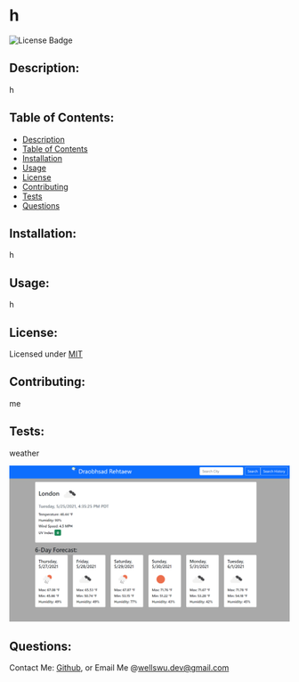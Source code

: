 # h  
  ![License Badge](https://img.shields.io/badge/license-MIT-green)
  
  ## Description:  
  h

  ## Table of Contents:  
  - [Description](##-description)
  - [Table of Contents](##-table-of-contents)
  - [Installation](##-installation)
  - [Usage](##-usage)
  - [License](##-license)
  - [Contributing](##-contributing)
  - [Tests](##-tests)
  - [Questions](##-questions)

  ## Installation:  
  h

  ## Usage:  
  h
  
  ## License:  
  Licensed under [MIT](./LICENSE)
  
  ## Contributing:  
  me
  
  ## Tests:  
  weather

  ![h](./assets/images/screenshot1.png)
  
  ## Questions:  
  Contact Me: [Github](https://gist.github.com/WellsWu4621), or Email Me @wellswu.dev@gmail.com  


